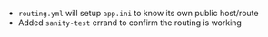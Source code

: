 * `routing.yml` will setup `app.ini` to know its own public host/route
* Added `sanity-test` errand to confirm the routing is working
